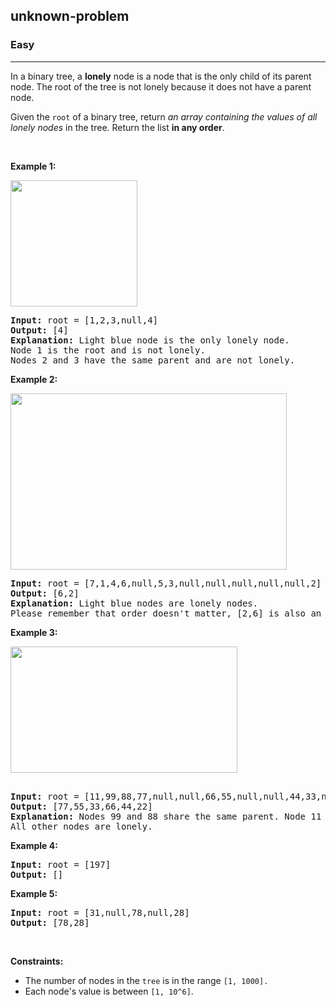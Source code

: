 <h2>unknown-problem</h2><h3>Easy</h3><hr><div><p>In a binary tree, a <strong>lonely</strong> node is a node that is the only child of its parent node. The root of the tree is not lonely because it does not have a parent node.</p>

<p>Given the <code>root</code> of a binary tree, return <em>an array containing the values of all lonely nodes</em> in the tree. Return the list <strong>in any order</strong>.</p>

<p>&nbsp;</p>
<p><strong>Example 1:</strong></p>
<img alt="" src="https://assets.leetcode.com/uploads/2020/06/03/e1.png" style="width: 203px; height: 202px;">
<pre><strong>Input:</strong> root = [1,2,3,null,4]
<strong>Output:</strong> [4]
<strong>Explanation:</strong> Light blue node is the only lonely node.
Node 1 is the root and is not lonely.
Nodes 2 and 3 have the same parent and are not lonely.
</pre>

<p><strong>Example 2:</strong></p>
<img alt="" src="https://assets.leetcode.com/uploads/2020/06/03/e2.png" style="width: 442px; height: 282px;">
<pre><strong>Input:</strong> root = [7,1,4,6,null,5,3,null,null,null,null,null,2]
<strong>Output:</strong> [6,2]
<strong>Explanation:</strong> Light blue nodes are lonely nodes.
Please remember that order doesn't matter, [2,6] is also an acceptable answer.
</pre>

<p><strong>Example 3:</strong></p>
<strong><img alt="" src="https://assets.leetcode.com/uploads/2020/06/03/tree.png" style="width: 363px; height: 202px;"> </strong>

<pre><strong>
Input:</strong> root = [11,99,88,77,null,null,66,55,null,null,44,33,null,null,22]
<strong>Output:</strong> [77,55,33,66,44,22]
<strong>Explanation:</strong> Nodes 99 and 88 share the same parent. Node 11 is the root.
All other nodes are lonely.
</pre>

<p><strong>Example 4:</strong></p>

<pre><strong>Input:</strong> root = [197]
<strong>Output:</strong> []
</pre>

<p><strong>Example 5:</strong></p>

<pre><strong>Input:</strong> root = [31,null,78,null,28]
<strong>Output:</strong> [78,28]
</pre>

<p>&nbsp;</p>
<p><strong>Constraints:</strong></p>

<ul>
	<li>The number of nodes in the&nbsp;<code>tree</code>&nbsp;is in the range&nbsp;<code>[1, 1000].</code></li>
	<li>Each node's value is between&nbsp;<code>[1, 10^6]</code>.</li>
</ul>
</div>